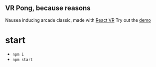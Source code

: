 ## VR Pong, because reasons

Nausea inducing arcade classic, made with [React VR](https://facebook.github.io/react-360/)
Try out the [demo](http://vr-pong.s3-website.eu-central-1.amazonaws.com/)

# start
- `npm i`
- `npm start`
